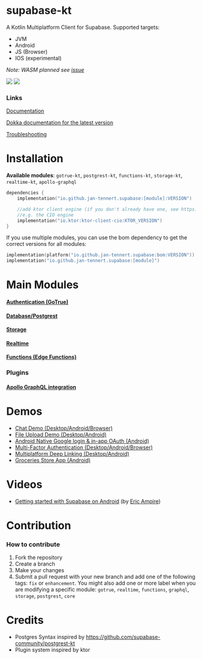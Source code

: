 # supabase-kt

A Kotlin Multiplatform Client for Supabase.
Supported targets:
- JVM
- Android
- JS (Browser) 
- IOS (experimental)

*Note: WASM planned see [issue](https://github.com/supabase-community/supabase-kt/issues/86)*

[![](https://img.shields.io/github/release/supabase-community/supabase-kt?label=stable)](https://github.com/supabase-community/supabase-kt/releases) [![](https://img.shields.io/maven-central/v/io.github.jan-tennert.supabase/supabase-kt?label=experimental)](https://central.sonatype.com/search?q=io.github.jan.supabase&smo=true)

### Links

[Documentation](https://supabase.com/docs/reference/kotlin/introduction)

[Dokka documentation for the latest version](https://supabase-community.github.io/supabase-kt/)

[Troubleshooting](https://github.com/supabase-community/supabase-kt/wiki/Troubleshooting)

# Installation

**Available modules**: `gotrue-kt`, `postgrest-kt`, `functions-kt`, `storage-kt`, `realtime-kt`, `apollo-graphql`

```kotlin
dependencies {
    implementation("io.github.jan-tennert.supabase:[module]:VERSION")

    //add ktor client engine (if you don't already have one, see https://ktor.io/docs/http-client-engines.html for all engines)
    //e.g. the CIO engine
    implementation("io.ktor:ktor-client-cio:KTOR_VERSION")
}
```

If you use multiple modules, you can use the bom dependency to get the correct versions for all modules:

```kotlin
implementation(platform("io.github.jan-tennert.supabase:bom:VERSION"))
implementation("io.github.jan-tennert.supabase:[module]")
```

# Main Modules

#### [Authentication (GoTrue)](/GoTrue)

#### [Database/Postgrest](/Postgrest)

#### [Storage](/Storage)

#### [Realtime](/Realtime)

#### [Functions (Edge Functions)](/Functions)

### Plugins

#### [Apollo GraphQL integration](/plugins/ApolloGraphQL)

# Demos

- [Chat Demo (Desktop/Android/Browser)](https://github.com/supabase-community/supabase-kt/tree/master/demos/chat-demo-mpp)
- [File Upload Demo (Desktop/Android)](https://github.com/supabase-community/supabase-kt/tree/master/demos/file-upload)
- [Android Native Google login & in-app OAuth (Android)](https://github.com/supabase-community/supabase-kt/tree/master/demos/android-login)
- [Multi-Factor Authentication (Desktop/Android/Browser)](https://github.com/supabase-community/supabase-kt/tree/master/demos/multi-factor-authentication)
- [Multiplatform Deep Linking (Desktop/Android)](https://github.com/supabase-community/supabase-kt/tree/master/demos/multiplatform-deeplinks)
- [Groceries Store App (Android)](https://github.com/hieuwu/android-groceries-store)

# Videos

- [Getting started with Supabase on Android](https://www.youtube.com/watch?v=SGr73sWMX6w) (by [Eric Ampire](https://www.youtube.com/@eric-ampire))

# Contribution

### How to contribute

1. Fork the repository
2. Create a branch 
3. Make your changes
4. Submit a pull request with your new branch and add one of the following tags: `fix` or `enhancement`. You might also add one or more label when you are modifying a specific module: `gotrue`, `realtime`, `functions`, `graphql`, `storage`, `postgrest`, `core`

# Credits

- Postgres Syntax inspired by https://github.com/supabase-community/postgrest-kt
- Plugin system inspired by ktor
